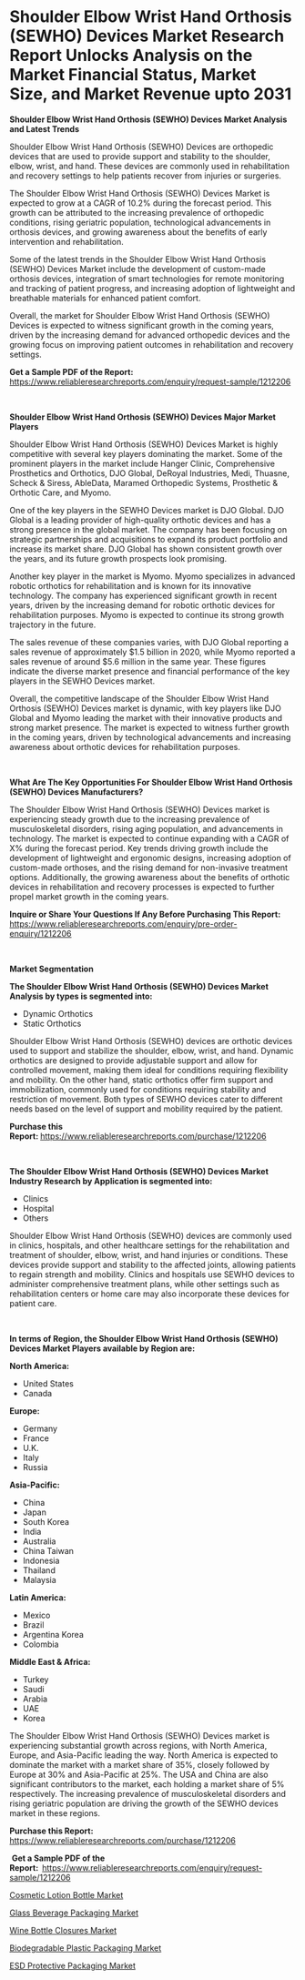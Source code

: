 <p><h1>Shoulder Elbow Wrist Hand Orthosis (SEWHO) Devices Market Research Report Unlocks Analysis on the Market Financial Status, Market Size, and Market Revenue upto 2031</h1></p><p><strong>Shoulder Elbow Wrist Hand Orthosis (SEWHO) Devices Market Analysis and Latest Trends</strong></p>
<p><p>Shoulder Elbow Wrist Hand Orthosis (SEWHO) Devices are orthopedic devices that are used to provide support and stability to the shoulder, elbow, wrist, and hand. These devices are commonly used in rehabilitation and recovery settings to help patients recover from injuries or surgeries.</p><p>The Shoulder Elbow Wrist Hand Orthosis (SEWHO) Devices Market is expected to grow at a CAGR of 10.2% during the forecast period. This growth can be attributed to the increasing prevalence of orthopedic conditions, rising geriatric population, technological advancements in orthosis devices, and growing awareness about the benefits of early intervention and rehabilitation.</p><p>Some of the latest trends in the Shoulder Elbow Wrist Hand Orthosis (SEWHO) Devices Market include the development of custom-made orthosis devices, integration of smart technologies for remote monitoring and tracking of patient progress, and increasing adoption of lightweight and breathable materials for enhanced patient comfort.</p><p>Overall, the market for Shoulder Elbow Wrist Hand Orthosis (SEWHO) Devices is expected to witness significant growth in the coming years, driven by the increasing demand for advanced orthopedic devices and the growing focus on improving patient outcomes in rehabilitation and recovery settings.</p></p>
<p><strong>Get a Sample PDF of the Report:&nbsp;</strong> <a href="https://www.reliableresearchreports.com/enquiry/request-sample/1212206">https://www.reliableresearchreports.com/enquiry/request-sample/1212206</a></p>
<p>&nbsp;</p>
<p><strong>Shoulder Elbow Wrist Hand Orthosis (SEWHO) Devices Major Market Players</strong></p>
<p><p>Shoulder Elbow Wrist Hand Orthosis (SEWHO) Devices Market is highly competitive with several key players dominating the market. Some of the prominent players in the market include Hanger Clinic, Comprehensive Prosthetics and Orthotics, DJO Global, DeRoyal Industries, Medi, Thuasne, Scheck & Siress, AbleData, Maramed Orthopedic Systems, Prosthetic & Orthotic Care, and Myomo.</p><p>One of the key players in the SEWHO Devices market is DJO Global. DJO Global is a leading provider of high-quality orthotic devices and has a strong presence in the global market. The company has been focusing on strategic partnerships and acquisitions to expand its product portfolio and increase its market share. DJO Global has shown consistent growth over the years, and its future growth prospects look promising.</p><p>Another key player in the market is Myomo. Myomo specializes in advanced robotic orthotics for rehabilitation and is known for its innovative technology. The company has experienced significant growth in recent years, driven by the increasing demand for robotic orthotic devices for rehabilitation purposes. Myomo is expected to continue its strong growth trajectory in the future.</p><p>The sales revenue of these companies varies, with DJO Global reporting a sales revenue of approximately $1.5 billion in 2020, while Myomo reported a sales revenue of around $5.6 million in the same year. These figures indicate the diverse market presence and financial performance of the key players in the SEWHO Devices market.</p><p>Overall, the competitive landscape of the Shoulder Elbow Wrist Hand Orthosis (SEWHO) Devices market is dynamic, with key players like DJO Global and Myomo leading the market with their innovative products and strong market presence. The market is expected to witness further growth in the coming years, driven by technological advancements and increasing awareness about orthotic devices for rehabilitation purposes.</p></p>
<p>&nbsp;</p>
<p><strong>What Are The Key Opportunities For Shoulder Elbow Wrist Hand Orthosis (SEWHO) Devices Manufacturers?</strong></p>
<p><p>The Shoulder Elbow Wrist Hand Orthosis (SEWHO) Devices market is experiencing steady growth due to the increasing prevalence of musculoskeletal disorders, rising aging population, and advancements in technology. The market is expected to continue expanding with a CAGR of X% during the forecast period. Key trends driving growth include the development of lightweight and ergonomic designs, increasing adoption of custom-made orthoses, and the rising demand for non-invasive treatment options. Additionally, the growing awareness about the benefits of orthotic devices in rehabilitation and recovery processes is expected to further propel market growth in the coming years.</p></p>
<p><strong>Inquire or Share Your Questions If Any Before Purchasing This Report:</strong> <a href="https://www.reliableresearchreports.com/enquiry/pre-order-enquiry/1212206">https://www.reliableresearchreports.com/enquiry/pre-order-enquiry/1212206</a></p>
<p>&nbsp;</p>
<p><strong>Market Segmentation</strong></p>
<p><strong>The Shoulder Elbow Wrist Hand Orthosis (SEWHO) Devices Market Analysis by types is segmented into:</strong></p>
<p><ul><li>Dynamic Orthotics</li><li>Static Orthotics</li></ul></p>
<p><p>Shoulder Elbow Wrist Hand Orthosis (SEWHO) devices are orthotic devices used to support and stabilize the shoulder, elbow, wrist, and hand. Dynamic orthotics are designed to provide adjustable support and allow for controlled movement, making them ideal for conditions requiring flexibility and mobility. On the other hand, static orthotics offer firm support and immobilization, commonly used for conditions requiring stability and restriction of movement. Both types of SEWHO devices cater to different needs based on the level of support and mobility required by the patient.</p></p>
<p><strong>Purchase this Report:&nbsp;</strong><a href="https://www.reliableresearchreports.com/purchase/1212206">https://www.reliableresearchreports.com/purchase/1212206</a></p>
<p>&nbsp;</p>
<p><strong>The Shoulder Elbow Wrist Hand Orthosis (SEWHO) Devices Market Industry Research by Application is segmented into:</strong></p>
<p><ul><li>Clinics</li><li>Hospital</li><li>Others</li></ul></p>
<p><p>Shoulder Elbow Wrist Hand Orthosis (SEWHO) devices are commonly used in clinics, hospitals, and other healthcare settings for the rehabilitation and treatment of shoulder, elbow, wrist, and hand injuries or conditions. These devices provide support and stability to the affected joints, allowing patients to regain strength and mobility. Clinics and hospitals use SEWHO devices to administer comprehensive treatment plans, while other settings such as rehabilitation centers or home care may also incorporate these devices for patient care.</p></p>
<p>&nbsp;</p>
<p><strong>In terms of Region, the Shoulder Elbow Wrist Hand Orthosis (SEWHO) Devices Market Players available by Region are:</strong></p>
<p>
    <p> <strong> North America: </strong>
        <ul>
            <li>United States</li>
            <li>Canada</li>
        </ul>
        </p> 
    <p> <strong> Europe: </strong>
        <ul>
            <li>Germany</li>
            <li>France</li>
            <li>U.K.</li>
            <li>Italy</li>
            <li>Russia</li>
        </ul>
        </p> 
    <p> <strong> Asia-Pacific: </strong>
        <ul>
            <li>China</li>
            <li>Japan</li>
            <li>South Korea</li>
            <li>India</li>
            <li>Australia</li>
            <li>China Taiwan</li>
            <li>Indonesia</li>
            <li>Thailand</li>
            <li>Malaysia</li>
        </ul>
        </p> 
    <p> <strong> Latin America: </strong>
        <ul>
            <li>Mexico</li>
            <li>Brazil</li>
            <li>Argentina Korea</li>
            <li>Colombia</li>
        </ul>
        </p> 
    <p> <strong> Middle East & Africa: </strong>
        <ul>
            <li>Turkey</li>
            <li>Saudi</li>
            <li>Arabia</li>
            <li>UAE</li>
            <li>Korea</li>
        </ul>
    </p>
    </p>
<p><p>The Shoulder Elbow Wrist Hand Orthosis (SEWHO) Devices market is experiencing substantial growth across regions, with North America, Europe, and Asia-Pacific leading the way. North America is expected to dominate the market with a market share of 35%, closely followed by Europe at 30% and Asia-Pacific at 25%. The USA and China are also significant contributors to the market, each holding a market share of 5% respectively. The increasing prevalence of musculoskeletal disorders and rising geriatric population are driving the growth of the SEWHO devices market in these regions.</p></p>
<p><strong>Purchase this Report: </strong><a href="https://www.reliableresearchreports.com/purchase/1212206">https://www.reliableresearchreports.com/purchase/1212206</a></p>
<p>&nbsp;<strong>Get a Sample PDF of the Report:&nbsp;&nbsp;</strong><a href="https://www.reliableresearchreports.com/enquiry/request-sample/1212206">https://www.reliableresearchreports.com/enquiry/request-sample/1212206</a></p>
<p><strong></strong></p>
<p><p><a href="https://medium.com/@jarredmertz/cosmetic-lotion-bottle-market-size-reveals-the-best-marketing-channels-in-global-industry-d14af80da517">Cosmetic Lotion Bottle Market</a></p><p><a href="https://medium.com/@jarredmertz/glass-beverage-packaging-market-trends-and-market-analysis-forecasted-for-period-2024-2031-a6348f5fbac5">Glass Beverage Packaging Market</a></p><p><a href="https://medium.com/@mayschimmel/wine-bottle-closures-market-trends-and-market-analysis-forecasted-for-period-2024-2031-6e398143721f">Wine Bottle Closures Market</a></p><p><a href="https://medium.com/@mayschimmel/biodegradable-plastic-packaging-market-analysis-and-sze-forecasted-for-period-from-2024-to-2031-60088bba9371">Biodegradable Plastic Packaging Market</a></p><p><a href="https://medium.com/@mayschimmel/esd-protective-packaging-market-furnishes-information-on-market-share-market-trends-and-market-1a5b594db913">ESD Protective Packaging Market</a></p></p>